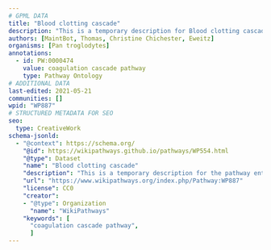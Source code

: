 ```yaml
---
# GPML DATA
title: "Blood clotting cascade"
description: "This is a temporary description for Blood clotting cascade"
authors: [MaintBot, Thomas, Christine Chichester, Eweitz]
organisms: [Pan troglodytes]
annotations:
  - id: PW:0000474
    value: coagulation cascade pathway
    type: Pathway Ontology
# ADDITIONAL DATA
last-edited: 2021-05-21
communities: []
wpid: "WP887"
# STRUCTURED METADATA FOR SEO
seo:
  type: CreativeWork
schema-jsonld:
  - "@context": https://schema.org/
    "@id": https://wikipathways.github.io/pathways/WP554.html
    "@type": Dataset
    "name": "Blood clotting cascade"
    "description": "This is a temporary description for the pathway entitled: Blood clotting cascade"
    "url": "https://www.wikipathways.org/index.php/Pathway:WP887"
    "license": CC0
    "creator":
    - "@type": Organization
      "name": "WikiPathways"
    "keywords": [
      "coagulation cascade pathway",
      ]
---
```

